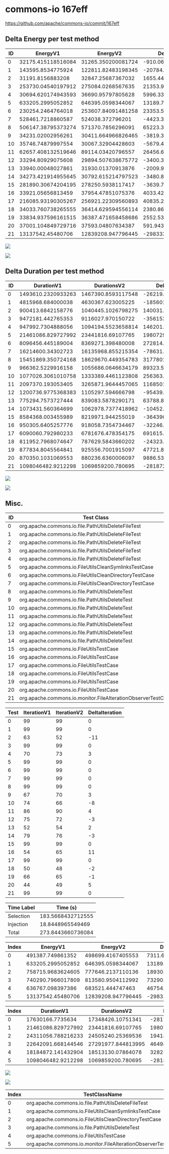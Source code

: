 # commons-io 167eff


https://github.com/apache/commons-io/commit/167eff


## Delta Energy per test method


| ID | EnergyV1 | EnergyV2 | DeltaEnergy |
| --- | --- | --- | --- |
| 0 | 32175.415118516084 | 31265.350200081724 | -910.0649184343602 |
| 1 | 143595.8534775924 | 122811.82483198345 | -20784.028645608953 |
| 2 | 31191.8156883208 | 32847.25687367032 | 1655.4411853495185 |
| 3 | 253730.04540197912 | 275084.0268567635 | 21353.9814547844 |
| 4 | 30694.620174943593 | 36690.95797805628 | 5996.337803112685 |
| 5 | 633205.2995052852 | 646395.0598344067 | 13189.760329121491 |
| 6 | 230254.2464764018 | 253607.84091481258 | 23353.59443841077 |
| 7 | 528461.7218860587 | 524038.372796201 | -4423.349089857715 |
| 8 | 506147.38795373274 | 571370.7856296091 | 65223.39767587639 |
| 9 | 34231.02002956261 | 30411.664966826465 | -3819.3550627361474 |
| 10 | 35746.74879997554 | 30067.32904428603 | -5679.419755689509 |
| 11 | 62657.408132519646 | 89114.03420796557 | 26456.62607544592 |
| 12 | 33294.80929075608 | 29894.507638675772 | -3400.3016520803067 |
| 13 | 33940.00048027861 | 31930.01370913876 | -2009.9867711398547 |
| 14 | 34273.421914955645 | 30792.615214797523 | -3480.806700158122 |
| 15 | 281890.30674204195 | 278250.5938117417 | -3639.712930300273 |
| 16 | 33921.05656813459 | 37954.47851075376 | 4033.4219426191703 |
| 17 | 216085.93190305267 | 256921.22309560893 | 40835.291192556266 |
| 18 | 34033.760738265555 | 36414.629594556114 | 2380.868856290559 |
| 19 | 33834.937596161515 | 36387.471658458686 | 2552.5340622971707 |
| 20 | 37001.104849729716 | 37593.04807634387 | 591.9432266141521 |
| 21 | 13137542.45480706 | 12839208.947796445 | -298333.5070106145 |


![](./commons-io_delta_energy_0_v.png)

![](./commons-io_delta_energy_1_v.png)

## Delta Duration per test method


| ID | DurationV1 | DurationsV2 | DeltaDuration |
| --- | --- | --- | --- |
| 0 | 1493610.2320933263 | 1467390.8593117548 | -26219.372781571466 |
| 1 | 4815968.684000038 | 4630367.623005225 | -185601.0609948123 |
| 2 | 900413.6842158776 | 1040445.1026798275 | 140031.41846394993 |
| 3 | 9472181.442765353 | 9116027.970150722 | -356153.47261463106 |
| 4 | 947992.7304888056 | 1094194.5523658814 | 146201.82187707582 |
| 5 | 21461086.829727992 | 23441816.69107765 | 1980729.8613496572 |
| 6 | 8096456.445189004 | 8369271.398480008 | 272814.9532910045 |
| 7 | 16214600.34302723 | 16135968.855215354 | -78631.48781187646 |
| 8 | 15451869.350724168 | 18629670.449354783 | 3177801.0986306146 |
| 9 | 966362.5229916158 | 1055686.0646634179 | 89323.54167180206 |
| 10 | 1077026.3061010758 | 1333389.4461123808 | 256363.140011305 |
| 11 | 2097370.193053405 | 3265871.9644457065 | 1168501.7713923017 |
| 12 | 1200736.9775368383 | 1105297.594666798 | -95439.38287004037 |
| 13 | 775294.7573727444 | 839083.5878290171 | 63788.8304562727 |
| 14 | 1073431.560364699 | 1062978.7377418962 | -10452.822622802807 |
| 15 | 8584368.003455989 | 8219971.944255019 | -364396.05920097046 |
| 16 | 950305.6405257776 | 918058.7354734467 | -32246.905052330927 |
| 17 | 6090060.792980233 | 6781676.478354175 | 691615.6853739414 |
| 18 | 811952.7968074647 | 787629.5843660202 | -24323.212441444513 |
| 19 | 877834.8045564841 | 925556.7001915097 | 47721.895635025576 |
| 20 | 870350.1031069553 | 880236.6360006097 | 9886.532893654425 |
| 21 | 1098046482.9212298 | 1069859200.780695 | -28187282.140534878 |


![](./commons-io_delta_duration_1_v.png)

![](./commons-io_delta_duration_0_v.png)

## Misc.

| ID | Test Class | Test Method |
| --- | --- | --- |
| 0 | org.apache.commons.io.file.PathUtilsDeleteFileTest | testDeleteFileDirectory1FileSize0 |
| 1 | org.apache.commons.io.file.PathUtilsDeleteFileTest | testDeleteReadOnlyFileDirectory1FileSize1 |
| 2 | org.apache.commons.io.file.PathUtilsDeleteFileTest | testDeleteFileDirectory1FileSize1 |
| 3 | org.apache.commons.io.file.PathUtilsDeleteFileTest | testDeleteFileDoesNotExist |
| 4 | org.apache.commons.io.file.PathUtilsDeleteFileTest | testSetReadOnlyFileDirectory1FileSize1 |
| 5 | org.apache.commons.io.FileUtilsCleanSymlinksTestCase | testStillClearsIfGivenDirectoryIsASymlink |
| 6 | org.apache.commons.io.FileUtilsCleanDirectoryTestCase | testThrowsOnCannotDeleteFile |
| 7 | org.apache.commons.io.FileUtilsCleanDirectoryTestCase | testDeletesRegular |
| 8 | org.apache.commons.io.file.PathUtilsDeleteTest | testDeleteDirectory1FileSize1OverrideReadOnly |
| 9 | org.apache.commons.io.file.PathUtilsDeleteTest | testDeleteDirectory1FileSize0NoOption |
| 10 | org.apache.commons.io.file.PathUtilsDeleteTest | testDeleteDirectory1FileSize1NoOption |
| 11 | org.apache.commons.io.file.PathUtilsDeleteTest | testDeleteDirectory1FileSize0 |
| 12 | org.apache.commons.io.file.PathUtilsDeleteTest | testDeleteDirectory1FileSize0OverrideReadonly |
| 13 | org.apache.commons.io.file.PathUtilsDeleteTest | testDeleteFileDoesNotExist |
| 14 | org.apache.commons.io.file.PathUtilsDeleteTest | testDeleteDirectory1FileSize1 |
| 15 | org.apache.commons.io.FileUtilsTestCase | testCopyDirectoryToNonExistingDest |
| 16 | org.apache.commons.io.FileUtilsTestCase | testForceDeleteAFile3 |
| 17 | org.apache.commons.io.FileUtilsTestCase | testForceDeleteReadOnlyFile |
| 18 | org.apache.commons.io.FileUtilsTestCase | testForceDeleteAFile2 |
| 19 | org.apache.commons.io.FileUtilsTestCase | testDeleteQuietlyDir |
| 20 | org.apache.commons.io.FileUtilsTestCase | testForceDeleteAFile1 |
| 21 | org.apache.commons.io.monitor.FileAlterationObserverTestCase | testDirectory |


| Test | IterationV1 | IterationV2 | DeltaIteration |
| --- | --- | --- | --- |
| 0 | 99 | 99 | 0 |
| 1 | 99 | 99 | 0 |
| 2 | 63 | 52 | -11 |
| 3 | 99 | 99 | 0 |
| 4 | 70 | 73 | 3 |
| 5 | 99 | 99 | 0 |
| 6 | 99 | 99 | 0 |
| 7 | 99 | 99 | 0 |
| 8 | 99 | 99 | 0 |
| 9 | 67 | 70 | 3 |
| 10 | 74 | 66 | -8 |
| 11 | 86 | 90 | 4 |
| 12 | 75 | 72 | -3 |
| 13 | 52 | 54 | 2 |
| 14 | 79 | 76 | -3 |
| 15 | 99 | 99 | 0 |
| 16 | 54 | 65 | 11 |
| 17 | 99 | 99 | 0 |
| 18 | 50 | 48 | -2 |
| 19 | 66 | 65 | -1 |
| 20 | 44 | 49 | 5 |
| 21 | 99 | 99 | 0 |



| Time Label | Time (s) |
| --- | --- |
| Selection | 183.5668432712555 |
| Injection | 18.8448965549469 |
| Total | 273.8443660736084 |


| Index | EnergyV1 | EnergyV2 | DeltaEnergy |
| --- | --- | --- | --- |
| 0 | 491387.749861352 | 498699.4167405553 | 7311.666879203345 |
| 1 | 633205.2995052852 | 646395.0598344067 | 13189.760329121491 |
| 2 | 758715.9683624605 | 777646.2137110136 | 18930.245348553057 |
| 3 | 740290.7966017809 | 813580.9504112992 | 73290.15380951832 |
| 4 | 636767.098397386 | 683521.444747463 | 46754.34635007696 |
| 5 | 13137542.45480706 | 12839208.947796445 | -298333.5070106145 |

| Index | DurationV1 | DurationsV2 | DeltaDuration |
| --- | --- | --- | --- |
| 0 | 17630166.7735634 | 17348426.10751341 | -281740.6660499908 |
| 1 | 21461086.829727992 | 23441816.69107765 | 1980729.8613496572 |
| 2 | 24311056.788216233 | 24505240.25369536 | 194183.46547912806 |
| 3 | 22642091.668144546 | 27291977.844813995 | 4649886.176669449 |
| 4 | 18184872.141432904 | 18513130.07864078 | 328257.93720787764 |
| 5 | 1098046482.9212298 | 1069859200.780695 | -28187282.140534878 |

![](./commons-io.png)

![](./commons-io_delta_1_v.png)

| Index | TestClassName | #Tests |
| --- | --- | --- |
| 0 | org.apache.commons.io.file.PathUtilsDeleteFileTest | 5 |
| 1 | org.apache.commons.io.FileUtilsCleanSymlinksTestCase | 1 |
| 2 | org.apache.commons.io.FileUtilsCleanDirectoryTestCase | 2 |
| 3 | org.apache.commons.io.file.PathUtilsDeleteTest | 7 |
| 4 | org.apache.commons.io.FileUtilsTestCase | 6 |
| 5 | org.apache.commons.io.monitor.FileAlterationObserverTestCase | 1 |

